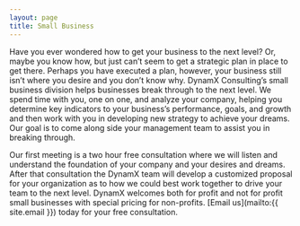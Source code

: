 ```yaml
---
layout: page
title: Small Business
---
```


Have you ever wondered how to get your business to the next level? Or, maybe you know how, but just can’t seem to get a strategic plan in place to get there. Perhaps you have executed a plan, however, your business still isn’t where you desire and you don’t know why. DynamX Consulting’s small business division helps businesses break through to the next level. We spend time with you, one on one, and analyze your company, helping you determine key indicators to your business’s performance, goals, and growth and then work with you in developing new strategy to achieve your dreams. Our goal is to come along side your management team to assist you in breaking through.

Our first meeting is a two hour free consultation where we will listen and understand the foundation of your company and your desires and dreams. After that consultation the DynamX team will develop a customized proposal for your organization as to how we could best work together to drive your team to the next level. DynamX welcomes both for profit
and not for profit small businesses with special pricing for non-profits. [Email us](mailto:{{ site.email }}) today for your free consultation.

